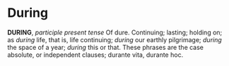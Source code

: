 # During

**DURING**, _participle present tense_ Of dure. Continuing; lasting; holding on; as _during_ life, that is, life continuing; _during_ our earthly pilgrimage; _during_ the space of a year; _during_ this or that. These phrases are the case absolute, or independent clauses; durante vita, durante hoc.